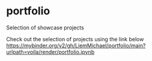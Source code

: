 # portfolio
Selection of showcase projects

Check out the selection of projects using the link below
https://mybinder.org/v2/gh/LiemMichael/portfolio/main?urlpath=voila/render/portfolio.ipynb
